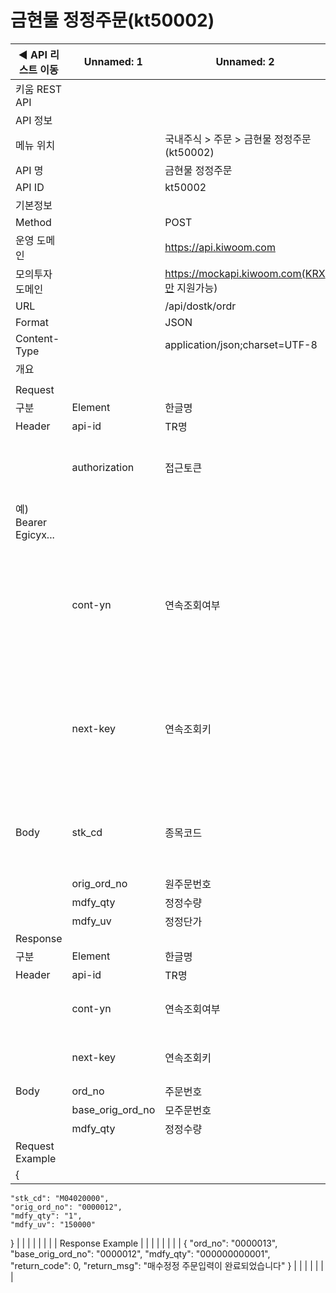 # 금현물 정정주문(kt50002)

| ◀ API 리스트 이동 | Unnamed: 1 | Unnamed: 2 | Unnamed: 3 | Unnamed: 4 | Unnamed: 5 | Unnamed: 6 |
| --- | --- | --- | --- | --- | --- | --- |
| 키움 REST API |  |  |  |  |  |  |
| API 정보 |  |  |  |  |  |  |
| 메뉴 위치 |  | 국내주식 > 주문 > 금현물 정정주문(kt50002) |  |  |  |  |
| API 명 |  | 금현물 정정주문 |  |  |  |  |
| API ID |  | kt50002 |  |  |  |  |
| 기본정보 |  |  |  |  |  |  |
| Method |  | POST |  |  |  |  |
| 운영 도메인 |  | https://api.kiwoom.com |  |  |  |  |
| 모의투자 도메인 |  | https://mockapi.kiwoom.com(KRX만 지원가능) |  |  |  |  |
| URL |  | /api/dostk/ordr |  |  |  |  |
| Format |  | JSON |  |  |  |  |
| Content-Type |  | application/json;charset=UTF-8 |  |  |  |  |
| 개요 |  |  |  |  |  |  |
|  |  |  |  |  |  |  |
| Request |  |  |  |  |  |  |
| 구분 | Element | 한글명 | Type | Required | Length | Description |
| Header | api-id | TR명 | String | Y | 10 |  |
|  | authorization | 접근토큰 | String | Y | 1000 | 토큰 지정시 토큰타입("Bearer") 붙혀서 호출 
 예) Bearer Egicyx... |
|  | cont-yn | 연속조회여부 | String | N | 1 | 응답 Header의 연속조회여부값이 Y일 경우 다음데이터 요청시 응답 Header의 cont-yn값 세팅 |
|  | next-key | 연속조회키 | String | N | 50 | 응답 Header의 연속조회여부값이 Y일 경우 다음데이터 요청시 응답 Header의 next-key값 세팅 |
| Body | stk_cd | 종목코드 | String | Y | 12 | M04020000 금 99.99_1kg, M04020100 미니금 99.99_100g |
|  | orig_ord_no | 원주문번호 | String | Y | 7 |  |
|  | mdfy_qty | 정정수량 | String | Y | 12 |  |
|  | mdfy_uv | 정정단가 | String | Y | 12 |  |
| Response |  |  |  |  |  |  |
| 구분 | Element | 한글명 | Type | Required | Length | Description |
| Header | api-id | TR명 | String | Y | 10 |  |
|  | cont-yn | 연속조회여부 | String | N | 1 | 다음 데이터가 있을시 Y값 전달 |
|  | next-key | 연속조회키 | String | N | 50 | 다음 데이터가 있을시 다음 키값 전달 |
| Body | ord_no | 주문번호 | String | N | 7 |  |
|  | base_orig_ord_no | 모주문번호 | String | N | 7 |  |
|  | mdfy_qty | 정정수량 | String | N | 12 |  |
| Request Example |  |  |  |  |  |  |
| {
    "stk_cd": "M04020000",
    "orig_ord_no": "0000012",
    "mdfy_qty": "1",
    "mdfy_uv": "150000"
} |  |  |  |  |  |  |
| Response Example |  |  |  |  |  |  |
| {
    "ord_no": "0000013",
    "base_orig_ord_no": "0000012",
    "mdfy_qty": "000000000001",
    "return_code": 0,
    "return_msg": "매수정정 주문입력이 완료되었습니다"
} |  |  |  |  |  |  |
